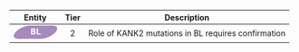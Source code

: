 |Entity|Tier|Description              |
|:----:|:----:|------------------------------|
|![BL](images/icons/BL_tier2.png) | 2 | Role of KANK2 mutations in BL requires confirmation|
